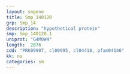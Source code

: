 ```yaml
---
layout: smgene
title: Smp_140120
grp: Smp_14
description: "hypothetical protein"
smp: Smp_140120.1
uniprot: "G4M0W4"
length:  2076
cdd: "PRK09907, cl00995, cl04418, pfam04146"
kk: ns
categories: sm
---
```

